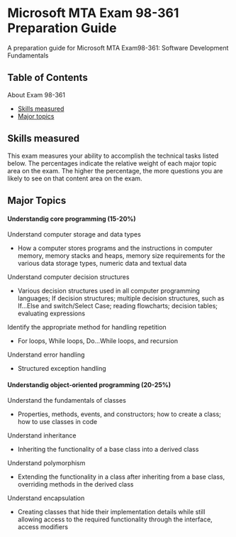 # Microsoft MTA Exam 98-361 Preparation Guide
A preparation guide for Microsoft MTA Exam98-361: Software Development Fundamentals


## Table of Contents
About Exam 98-361
* [Skills measured](#skills-measured)
* [Major topics](#major-topics)

## Skills measured

This exam measures your ability to accomplish the technical tasks listed below. The percentages indicate the relative weight of each major topic area on the exam. The higher the percentage, the more questions you are likely to see on that content area on the exam. 

## Major Topics

#### Understandig core programming (15-20%)

Understand computer storage and data types
* How a computer stores programs and the instructions in computer memory, memory stacks and heaps, memory size requirements for the various data storage types, numeric data and textual data

Understand computer decision structures
* Various decision structures used in all computer programming languages; If decision structures; multiple decision structures, such as If…Else and switch/Select Case; reading flowcharts; decision tables; evaluating expressions

Identify the appropriate method for handling repetition
* For loops, While loops, Do...While loops, and recursion

Understand error handling
* Structured exception handling

#### Understandig object-oriented programming (20-25%)

Understand the fundamentals of classes
* Properties, methods, events, and constructors; how to create a class; how to use classes in code

Understand inheritance
* Inheriting the functionality of a base class into a derived class

Understand polymorphism
* Extending the functionality in a class after inheriting from a base class, overriding methods in the derived class

Understand encapsulation
* Creating classes that hide their implementation details while still allowing access to the required functionality through the interface, access modifiers
